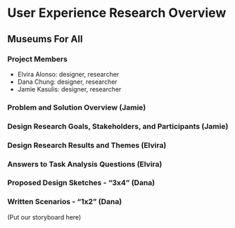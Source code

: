 # User Experience Research Overview
## Museums For All


### Project Members
* Elvira Alonso: designer, researcher
* Dana Chung: designer, researcher
* Jamie Kasulis: designer, researcher

### Problem and Solution Overview (Jamie)


### Design Research Goals, Stakeholders, and Participants (Jamie)


### Design Research Results and Themes (Elvira)


### Answers to Task Analysis Questions (Elvira)


### Proposed Design Sketches - “3x4” (Dana)


### Written Scenarios - “1x2” (Dana)


(Put our storyboard here)

